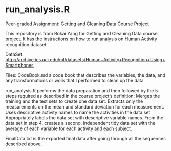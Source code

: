 # run_analysis.R

Peer-graded Assignment: Getting and Cleaning Data Course Project

This repository is from Bokai Yang for Getting and Cleaning Data course project. It has the instructions on how to run analysis on Human Activity recognition dataset.

DataSet:
http://archive.ics.uci.edu/ml/datasets/Human+Activity+Recognition+Using+Smartphones

Files:
CodeBook.md a code book that describes the variables, the data, and any transformations or work that I performed to clean up the data

run_analysis.R performs the data preparation and then followed by the 5 steps required as described in the course project’s definition:
Merges the training and the test sets to create one data set.
Extracts only the measurements on the mean and standard deviation for each measurement.
Uses descriptive activity names to name the activities in the data set
Appropriately labels the data set with descriptive variable names.
From the data set in step 4, creates a second, independent tidy data set with the average of each variable for each activity and each subject.

FinalData.txt is the exported final data after going through all the sequences described above.
